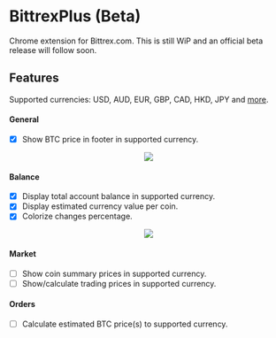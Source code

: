 # BittrexPlus (Beta)
Chrome extension for Bittrex.com. This is still WiP and an official beta release will follow soon.

## Features
Supported currencies: USD, AUD, EUR, GBP, CAD, HKD, JPY and <a href="https://api.fixer.io/latest?base=USD">more</a>.
#### General
- [x] Show BTC price in footer in supported currency.

<p align="center"><img src="https://i.imgur.com/DRppZNg.jpg"></p>

#### Balance
- [x] Display total account balance in supported currency.
- [x] Display estimated currency value per coin.
- [x] Colorize changes percentage.

<p align="center"><img src="https://i.imgur.com/KDAjJuC.jpg"></p>

#### Market
- [ ] Show coin summary prices in supported currency.
- [ ] Show/calculate trading prices in supported currency.
#### Orders
- [ ] Calculate estimated BTC price(s) to supported currency.
